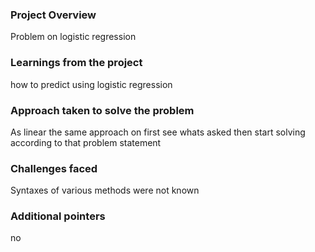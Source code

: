 ### Project Overview

 Problem on logistic regression


### Learnings from the project

 how to predict using logistic regression


### Approach taken to solve the problem

 As linear the same approach on first see whats asked then start solving according to that problem statement


### Challenges faced

 Syntaxes of various methods were not known


### Additional pointers

 no


